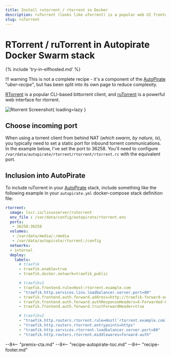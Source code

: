 ```yaml
---
title: Install rutorrent / rtorrent in Docker
description: ruTorrent (looks like uTorrent) is a popular web UI frontend to rtorrent, the de-facto ncurses-based CLI torrent client. And it's a handy addition to our Autopirate Docker Swarm stack!
slug: ruTorrent
---
```


# RTorrent / ruTorrent in Autopirate Docker Swarm stack

{% include 'try-in-elfhosted.md' %}

!!! warning
    This is not a complete recipe - it's a component of the [AutoPirate](/recipes/autopirate/) "_uber-recipe_", but has been split into its own page to reduce complexity.

[RTorrent](http://rakshasa.github.io/rtorrent) is a popular CLI-based bittorrent client, and [ruTorrent](https://github.com/Novik/ruTorrent) is a powerful web interface for rtorrent.

![Rtorrent Screenshot](/images/rtorrent.png){ loading=lazy }

## Choose incoming port

When using a torrent client from behind NAT (_which swarm, by nature, is_), you typically need to set a static port for inbound torrent communications. In the example below, I've set the port to 36258. You'll need to configure `/var/data/autopirate/rtorrent/rtorrent/rtorrent.rc` with the equivalent port.

## Inclusion into AutoPirate

To include ruTorrent in your [AutoPirate](/recipes/autopirate/) stack, include something like the following example in your `autopirate.yml` docker-compose stack definition file:

```yaml
rtorrent:
  image: lscr.io/linuxserver/rutorrent
  env_file : /var/data/config/autopirate/rtorrent.env
  ports:
   - 36258:36258
  volumes:
   - /var/data/media/:/media
   - /var/data/autopirate/rtorrent:/config
  networks:
  - internal
  deploy:
    labels:
      # traefik
      - traefik.enable=true
      - traefik.docker.network=traefik_public

      # traefikv1
      - traefik.frontend.rule=Host:rtorrent.example.com
      - "traefik.http.services.linx.loadbalancer.server.port=80"
      - traefik.frontend.auth.forward.address=http://traefik-forward-auth:4181
      - traefik.frontend.auth.forward.authResponseHeaders=X-Forwarded-User
      - traefik.frontend.auth.forward.trustForwardHeader=true        

      # traefikv2
      - "traefik.http.routers.rtorrent.rule=Host(`rtorrent.example.com`)"
      - "traefik.http.routers.rtorrent.entrypoints=https"
      - "traefik.http.services.rtorrent.loadbalancer.server.port=80"
      - "traefik.http.routers.rtorrent.middlewares=forward-auth"
```

--8<-- "premix-cta.md"
--8<-- "recipe-autopirate-toc.md"
--8<-- "recipe-footer.md"
